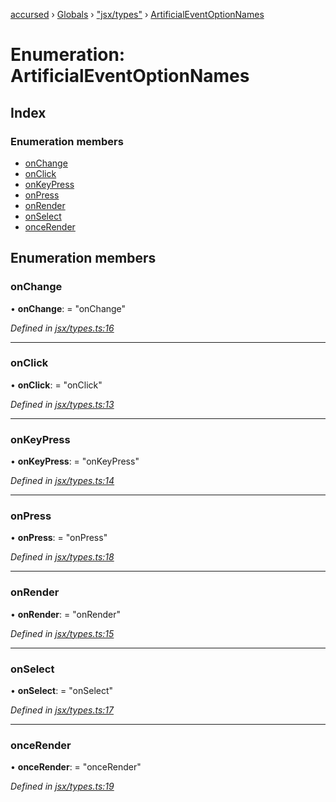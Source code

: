[accursed](../README.md) › [Globals](../globals.md) › ["jsx/types"](../modules/_jsx_types_.md) › [ArtificialEventOptionNames](_jsx_types_.artificialeventoptionnames.md)

# Enumeration: ArtificialEventOptionNames

## Index

### Enumeration members

* [onChange](_jsx_types_.artificialeventoptionnames.md#onchange)
* [onClick](_jsx_types_.artificialeventoptionnames.md#onclick)
* [onKeyPress](_jsx_types_.artificialeventoptionnames.md#onkeypress)
* [onPress](_jsx_types_.artificialeventoptionnames.md#onpress)
* [onRender](_jsx_types_.artificialeventoptionnames.md#onrender)
* [onSelect](_jsx_types_.artificialeventoptionnames.md#onselect)
* [onceRender](_jsx_types_.artificialeventoptionnames.md#oncerender)

## Enumeration members

###  onChange

• **onChange**: = "onChange"

*Defined in [jsx/types.ts:16](https://github.com/cancerberoSgx/accursed/blob/5b2518e/src/jsx/types.ts#L16)*

___

###  onClick

• **onClick**: = "onClick"

*Defined in [jsx/types.ts:13](https://github.com/cancerberoSgx/accursed/blob/5b2518e/src/jsx/types.ts#L13)*

___

###  onKeyPress

• **onKeyPress**: = "onKeyPress"

*Defined in [jsx/types.ts:14](https://github.com/cancerberoSgx/accursed/blob/5b2518e/src/jsx/types.ts#L14)*

___

###  onPress

• **onPress**: = "onPress"

*Defined in [jsx/types.ts:18](https://github.com/cancerberoSgx/accursed/blob/5b2518e/src/jsx/types.ts#L18)*

___

###  onRender

• **onRender**: = "onRender"

*Defined in [jsx/types.ts:15](https://github.com/cancerberoSgx/accursed/blob/5b2518e/src/jsx/types.ts#L15)*

___

###  onSelect

• **onSelect**: = "onSelect"

*Defined in [jsx/types.ts:17](https://github.com/cancerberoSgx/accursed/blob/5b2518e/src/jsx/types.ts#L17)*

___

###  onceRender

• **onceRender**: = "onceRender"

*Defined in [jsx/types.ts:19](https://github.com/cancerberoSgx/accursed/blob/5b2518e/src/jsx/types.ts#L19)*
